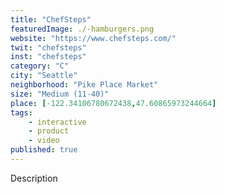 ```yaml
---
title: "ChefSteps"
featuredImage: ./-hamburgers.png
website: "https://www.chefsteps.com/"
twit: "chefsteps"
inst: "chefsteps"
category: "C"
city: "Seattle"
neighborhood: "Pike Place Market"
size: "Medium (11-40)"
place: [-122.34106780672438,47.60865973244664]
tags:
    - interactive
    - product
    - video
published: true
---
```


Description